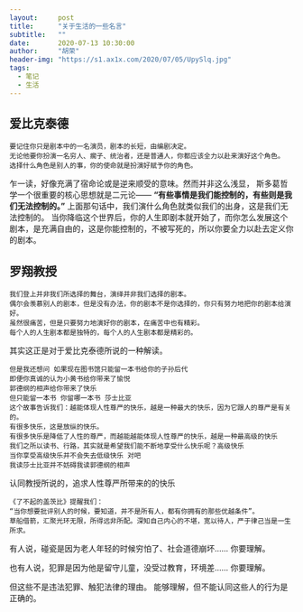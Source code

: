 ```yaml
---
layout:     post
title:      "关于生活的一些名言"
subtitle:   ""
date:       2020-07-13 10:30:00
author:     "胡荣"
header-img: "https://s1.ax1x.com/2020/07/05/UpySlq.jpg"
tags:
  - 笔记
  - 生活
---
```


## 爱比克泰德

```text
要记住你只是剧本中的一名演员，剧本的长短，由编剧决定。
无论他要你扮演一名穷人、瘸子、统治者，还是普通人，你都应该全力以赴来演好这个角色。
选择什么角色是别人的事，你的使命就是扮演好赋予你的角色。
```

乍一读，好像充满了宿命论或是逆来顺受的意味。然而并非这么浅显，
斯多葛哲学一个很重要的核心思想就是二元论—— __“有些事情是我们能控制的，有些则是我们无法控制的。”__
上面那句话中，我们演什么角色就类似我们的出身，这是我们无法控制的。
当你降临这个世界后，你的人生即剧本就开始了，而你怎么发展这个剧本，是充满自由的，这是你能控制的，不被写死的，所以你要全力以赴去定义你的剧本。

## 罗翔教授

```text
我们登上并非我们所选择的舞台，演绎并非我们选择的剧本。
偶尔会羡慕别人的剧本，但是没有办法，你的剧本不是你选择的，你只有努力地把你的剧本给演好。
虽然很痛苦，但是只要努力地演好你的剧本，在痛苦中也有精彩。
每个人的人生剧本都是独特的，每个人的人生剧本都是精彩的。
```

其实这正是对于爱比克泰德所说的一种解读。

```text
但是我还想问 如果现在图书馆只能留一本书给你的子孙后代
即便你真诚的认为小黄书给你带来了愉悦
郭德纲的相声给你带来了快乐
但只能留一本书 你留哪一本书 莎士比亚
这个故事告诉我们：越能体现人性尊严的快乐，越是一种最大的快乐，因为它跟人的尊严是有关的。
有很多快乐，这是放纵的快乐。
有很多快乐是降低了人性的尊严，而越能越能体现人性尊严的快乐，越是一种最高级的快乐
我们之所以读书、行路，其实就是希望我们能不断地享受什么快乐呢？高级快乐
当你享受高级快乐并不会失去低级快乐 对吧
我读莎士比亚并不妨碍我读郭德纲的相声
```

认同教授所说的，追求人性尊严所带来的的快乐

```text
《了不起的盖茨比》提醒我们：
“当你想要批评别人的时候，要知道，并不是所有人，都有你拥有的那些优越条件”。
草船借箭，汇聚光环无限，所得远非所配。深知自己内心的不堪，宽以待人，严于律己当是一生所求。
```

有人说，碰瓷是因为老人年轻的时候穷怕了、社会道德崩坏…… 你要理解。

也有人说，犯罪是因为他是留守儿童，没受过教育，环境差…… 你要理解。

但这些不是违法犯罪、触犯法律的理由。
能够理解，但不能认同这些人的行为是正确的。

